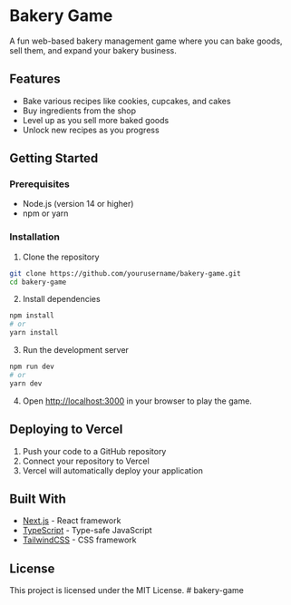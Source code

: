 # Bakery Game

A fun web-based bakery management game where you can bake goods, sell them, and expand your bakery business.

## Features

- Bake various recipes like cookies, cupcakes, and cakes
- Buy ingredients from the shop
- Level up as you sell more baked goods
- Unlock new recipes as you progress

## Getting Started

### Prerequisites

- Node.js (version 14 or higher)
- npm or yarn

### Installation

1. Clone the repository
```bash
git clone https://github.com/yourusername/bakery-game.git
cd bakery-game
```

2. Install dependencies
```bash
npm install
# or
yarn install
```

3. Run the development server
```bash
npm run dev
# or
yarn dev
```

4. Open [http://localhost:3000](http://localhost:3000) in your browser to play the game.

## Deploying to Vercel

1. Push your code to a GitHub repository
2. Connect your repository to Vercel
3. Vercel will automatically deploy your application

## Built With

- [Next.js](https://nextjs.org/) - React framework
- [TypeScript](https://www.typescriptlang.org/) - Type-safe JavaScript
- [TailwindCSS](https://tailwindcss.com/) - CSS framework

## License

This project is licensed under the MIT License. # bakery-game
